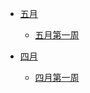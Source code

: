 - [五月](/weekly/2023/05/)
    - [五月第一周](/weekly/2023/05/may_01.md)

- [四月](/weekly/2023/04/)
    - [四月第一周](/weekly/2023/04/april_01.md)


